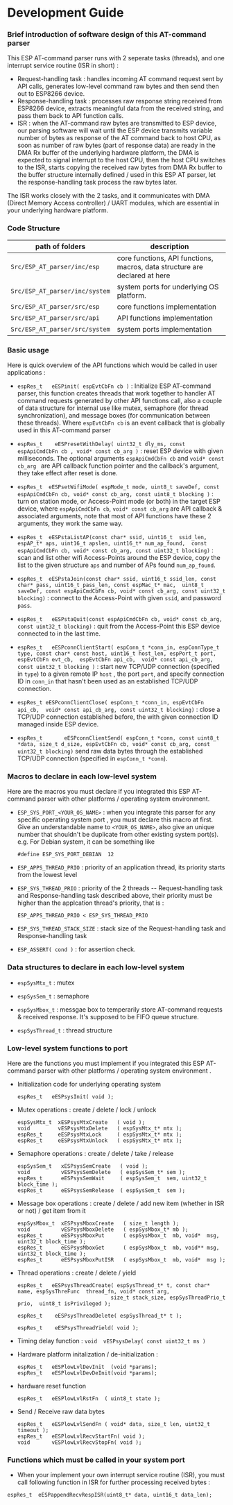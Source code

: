 # Development Guide


### Brief introduction of software design of this AT-command parser

This ESP AT-command parser runs with 2 seperate tasks (threads), and one interrupt service routine (ISR in short) :
* Request-handling task : handles incoming AT command request sent by API calls, generates low-level command raw bytes and then send then out to ESP8266 device.
* Response-handling task : processes raw response string received from ESP8266 device, extracts meaningful data from the received string, and pass them back to API function calls.
* ISR : when the AT-command raw bytes are transmitted to ESP device, our parsing software will wait until the ESP device transmits  variable number of bytes as response of the AT command back to host CPU, as soon as number of raw bytes (part of response data) are ready in the DMA Rx buffer of the underlying hardware platform, the DMA is expected to signal interrupt to the host CPU, then the host CPU switches to the ISR, starts copying the received raw bytes from DMA Rx buffer to the buffer structure internally defined / used in this ESP AT parser, let the response-handling task process the raw bytes later.

The ISR works closely with the 2 tasks, and it communicates with DMA (Direct Memory Access controller) / UART modules, which are essential in your underlying hardware platform.


### Code Structure
| path of folders | description |
|-----------------|-------------|
| `Src/ESP_AT_parser/inc/esp`  | core functions, API functions, macros, data structure are declared at here |
| `Src/ESP_AT_parser/inc/system` | system ports for underlying OS platform. |
| `Src/ESP_AT_parser/src/esp` | core functions implementation | 
| `Src/ESP_AT_parser/src/api` | API functions implementation |
| `Src/ESP_AT_parser/src/system` | system ports implementation |


### Basic usage 
Here is quick overview of the API functions which would be called in user applications :
* ```espRes_t   eESPinit( espEvtCbFn cb )``` : Initialize ESP AT-command parser, this function creates threads that work together to handler AT command requests generated by other API functions call, also a couple of data structure for internal use like mutex, semaphore (for thread synchronization), and message boxes (for communication between these threads). Where ```espEvtCbFn cb``` is an event callback that is globally used in this AT-command parser
  
* ```espRes_t    eESPresetWithDelay( uint32_t dly_ms, const espApiCmdCbFn cb , void* const cb_arg )``` : reset ESP device with given milliseconds. The optional arguments ```espApiCmdCbFn cb``` and ```void* const cb_arg ``` are API callback function pointer and the callback's argument, they take effect after reset is done.

* ```espRes_t  eESPsetWifiMode( espMode_t mode, uint8_t saveDef, const espApiCmdCbFn cb, void* const cb_arg, const uint8_t blocking )``` :  turn on station mode, or Access-Point mode (or both) in the target ESP device, where ```espApiCmdCbFn cb```, ```void* const cb_arg``` are API callback & associated arguments, note that most of API functions have these 2 arguments, they work the same way.

* ```espRes_t  eESPstaListAP(const char* ssid, uint16_t  ssid_len, espAP_t* aps, uint16_t apslen, uint16_t* num_ap_found,  const espApiCmdCbFn cb, void* const cb_arg, const uint32_t blocking)``` : scan and list other wifi Access-Points around the ESP device, copy the list to the given structure `aps` and number of APs found `num_ap_found`.

* ```espRes_t  eESPstaJoin(const char* ssid, uint16_t ssid_len, const char* pass, uint16_t pass_len, const espMac_t* mac,  uint8_t saveDef, const espApiCmdCbFn cb, void* const cb_arg, const uint32_t blocking)``` : connect to the Access-Point with given `ssid`, and password `pass`.

* ```espRes_t   eESPstaQuit(const espApiCmdCbFn cb, void* const cb_arg, const uint32_t blocking)``` : quit from the Access-Point this ESP device connected to in the last time.

* ```espRes_t   eESPconnClientStart( espConn_t *conn_in, espConnType_t type, const char* const host, uint16_t host_len, espPort_t port, espEvtCbFn evt_cb,  espEvtCbFn api_cb,  void* const api_cb_arg,  const uint32_t blocking )``` : start new TCP/UDP connection (specified in `type`) to a given remote IP `host` , the port `port`, and specify connection ID in `conn_in` that hasn't been used as an established TCP/UDP connection.

* ```espRes_t eESPconnClientClose( espConn_t *conn_in, espEvtCbFn api_cb,  void* const api_cb_arg, const uint32_t blocking)``` : close a TCP/UDP connection established before, the with given connection ID managed inside ESP device.

* ```espRes_t       eESPconnClientSend( espConn_t *conn, const uint8_t *data, size_t d_size, espEvtCbFn cb, void* const cb_arg, const uint32_t blocking)``` send  raw data bytes through the established TCP/UDP connection (specified in `espConn_t *conn`).



### Macros to declare in each low-level system 
Here are the macros you must declare if you integrated this ESP AT-command parser with other platforms / operating system environment.

* ```ESP_SYS_PORT_<YOUR_OS_NAME>``` : when you integrate this parser for any specific operating system port , you must declare this macro at first. Give an understandable name to ```<YOUR_OS_NAME>```, also give an unique number that shouldn't be duplicate from other existing system port(s).  e.g. For Debian system, it can be something like 
  ```
  #define ESP_SYS_PORT_DEBIAN  12
  ```
  
* ```ESP_APPS_THREAD_PRIO``` : priority of an application thread, its priority starts from the lowest level

* ```ESP_SYS_THREAD_PRIO``` :  priority of the 2 threads -- Request-handling task and Response-handling task described above, their priority must be higher than the applcation thread's priority, that is :
  ```
  ESP_APPS_THREAD_PRIO < ESP_SYS_THREAD_PRIO
  ```

* ```ESP_SYS_THREAD_STACK_SIZE``` : stack size of the Request-handling task and Response-handling task

* ```ESP_ASSERT( cond )``` : for assertion check.


### Data structures to declare in each low-level system 
* ```espSysMtx_t``` : mutex

* ```espSysSem_t``` : semaphore

* ```espSysMbox_t``` : messgae box to temperarily store AT-command requests & received response. It's supposed to be  FIFO queue structure.

* ```espSysThread_t``` : thread structure



### Low-level system functions to port
Here are the functions you must implement if you integrated this ESP AT-command parser with other platforms / operating system environment .

* Initialization code for underlying operating system
  ```
  espRes_t   eESPsysInit( void );
  ```

* Mutex operations :  create / delete / lock / unlock
  ```
  espSysMtx_t  xESPsysMtxCreate   ( void );
  void         vESPsysMtxDelete   ( espSysMtx_t* mtx );
  espRes_t     eESPsysMtxLock     ( espSysMtx_t* mtx );
  espRes_t     eESPsysMtxUnlock   ( espSysMtx_t* mtx );
  ```
  
* Semaphore operations :  create / delete / take / release
  ```
  espSysSem_t   xESPsysSemCreate   ( void );
  void          vESPsysSemDelete   ( espSysSem_t* sem );
  espRes_t      eESPsysSemWait     ( espSysSem_t  sem, uint32_t block_time );
  espRes_t      eESPsysSemRelease  ( espSysSem_t  sem );
  ```

* Message box operations : create / delete / add new item (whether in ISR or not) / get item from it
  ```
  espSysMbox_t  xESPsysMboxCreate   ( size_t length );
  void          vESPsysMboxDelete   ( espSysMbox_t* mb );
  espRes_t      eESPsysMboxPut      ( espSysMbox_t  mb, void*  msg, uint32_t block_time );
  espRes_t      eESPsysMboxGet      ( espSysMbox_t  mb, void** msg, uint32_t block_time );
  espRes_t      eESPsysMboxPutISR   ( espSysMbox_t  mb, void*  msg );
  ```

* Thread operations : create / delete / yield
  ```
  espRes_t   eESPsysThreadCreate( espSysThread_t* t, const char* name, espSysThreFunc  thread_fn, void* const arg,
                                size_t stack_size, espSysThreadPrio_t prio,  uint8_t isPrivileged );

  espRes_t    eESPsysThreadDelete( espSysThread_t* t );
  
  espRes_t    eESPsysThreadYield( void );
  ```

* Timing delay function : ```void  vESPsysDelay( const uint32_t ms ) ```


* Hardware platform initalization / de-initialization :
  ```
  espRes_t   eESPlowLvlDevInit  (void *params);
  espRes_t   eESPlowLvlDevDeInit(void *params);
  ```

* hardware reset function
  ```
  espRes_t   eESPlowLvlRstFn  ( uint8_t state );
  ```
  
* Send / Receive raw data bytes
  ```
  espRes_t   eESPlowLvlSendFn ( void* data, size_t len, uint32_t timeout );
  espRes_t   eESPlowLvlRecvStartFn( void );
  void       vESPlowLvlRecvStopFn( void );
  ```


### Functions which must be called in your system port

* When your implement your own interrupt service routine (ISR), you must call following function in ISR for further processing received bytes :
```
espRes_t  eESPappendRecvRespISR(uint8_t* data, uint16_t data_len);
```

